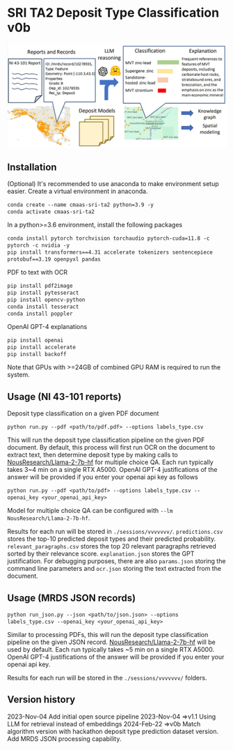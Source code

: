 # SRI TA2 Deposit Type Classification v0b

![System Diagram](doc/overview2.jpg)

## Installation

(Optional) It's recommended to use anaconda to make environment setup easier. Create a virtual environment in anaconda.
```
conda create --name cmaas-sri-ta2 python=3.9 -y
conda activate cmaas-sri-ta2
```

In a python>=3.6 environment, install the following packages

```
conda install pytorch torchvision torchaudio pytorch-cuda=11.8 -c pytorch -c nvidia -y
pip install transformers==4.31 accelerate tokenizers sentencepiece protobuf==3.19 openpyxl pandas
```

PDF to text with OCR
```
pip install pdf2image
pip install pytesseract
pip install opencv-python
conda install tesseract
conda install poppler
```

OpenAI GPT-4 explanations
```
pip install openai
pip install accelerate
pip install backoff
```

Note that GPUs with >=24GB of combined GPU RAM is required to run the system.

## Usage (NI 43-101 reports)
Deposit type classification on a given PDF document
```
python run.py --pdf <path/to/pdf.pdf> --options labels_type.csv
```
This will run the deposit type classification pipeline on the given PDF document. By default, this process will first run OCR on the document to extract text, then determine deposit type by making calls to [NousResearch/Llama-2-7b-hf](https://huggingface.co/NousResearch/Llama-2-7b-hf) for multiple choice QA. Each run typically takes 3~4 min on a single RTX A5000. OpenAI GPT-4 justifications of the answer will be provided if you enter your openai api key as follows
```
python run.py --pdf <path/to/pdf> --options labels_type.csv --openai_key <your_openai_api_key>
```
Model for multiple choice QA can be configured with `--lm NousResearch/Llama-2-7b-hf`. 

Results for each run will be stored in `./sessions/vvvvvvv/`. `predictions.csv` stores the top-10 predicted deposit types and their predicted probability. `relevant_paragraphs.csv` stores the top 20 relevant paragraphs retrieved sorted by their relevance score. `explanation.json` stores the GPT justification. For debugging purposes, there are also `params.json` storing the command line parameters and `ocr.json` storing the text extracted from the document.

## Usage (MRDS JSON records)
```
python run_json.py --json <path/to/json.json> --options labels_type.csv --openai_key <your_openai_api_key>
```
Similar to processing PDFs, this will run the deposit type classification pipeline on the given JSON record. [NousResearch/Llama-2-7b-hf](https://huggingface.co/NousResearch/Llama-2-7b-hf) will be used by default. Each run typically takes ~5 min on a single RTX A5000. OpenAI GPT-4 justifications of the answer will be provided if you enter your openai api key.

Results for each run will be stored in the `./sessions/vvvvvvv/` folders.


## Version history
2023-Nov-04 Add initial open source pipeline 
2023-Nov-04 =>v1.1 Using LLM for retrieval instead of embeddings
2024-Feb-22 =>v0b Match algorithm version with hackathon deposit type prediction dataset version. Add MRDS JSON processing capability.
